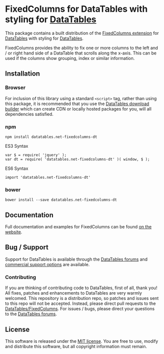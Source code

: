 # FixedColumns for DataTables with styling for [DataTables](https://datatables.net/)

This package contains a built distribution of the [FixedColumns extension](https://datatables.net/extensions/FixedColumns) for [DataTables](https://datatables.net/) with styling for [DataTables](https://datatables.net/).

FixedColumns provides the ability to fix one or more columns to the left and / or right hand side of a DataTable that scrolls along the x-axis. This can be used if the columns show grouping, index or similar information.


## Installation

### Browser

For inclusion of this library using a standard `<script>` tag, rather than using this package, it is recommended that you use the [DataTables download builder](//datatables.net/download) which can create CDN or locally hosted packages for you, will all dependencies satisfied.

### npm

```
npm install datatables.net-fixedcolumns-dt
```

ES3 Syntax
```
var $ = require( 'jquery' );
var dt = require( 'datatables.net-fixedcolumns-dt' )( window, $ );
```

ES6 Syntax
```
import 'datatables.net-fixedcolumns-dt'
```

### bower

```
bower install --save datatables.net-fixedcolumns-dt
```



## Documentation

Full documentation and examples for FixedColumns can be found [on the website](https://datatables.net/extensions/fixedcolumns).


## Bug / Support

Support for DataTables is available through the [DataTables forums](//datatables.net/forums) and [commercial support options](//datatables.net/support) are available.


### Contributing

If you are thinking of contributing code to DataTables, first of all, thank you! All fixes, patches and enhancements to DataTables are very warmly welcomed. This repository is a distribution repo, so patches and issues sent to this repo will not be accepted. Instead, please direct pull requests to the [DataTables/FixedColumns](http://github.com/DataTables/FixedColumns). For issues / bugs, please direct your questions to the [DataTables forums](//datatables.net/forums).


## License

This software is released under the [MIT license](//datatables.net/license). You are free to use, modify and distribute this software, but all copyright information must remain.

